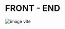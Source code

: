 # FRONT - END

![image vite](https://github.com/user-attachments/assets/ceb42b44-5034-45e1-87bf-36402a440320)
